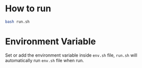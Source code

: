 # How to run
```sh
bash run.sh
```

# Environment Variable
Set or add the environment variable inside `env.sh` file, `run.sh` will automatically run `env.sh` file when run.